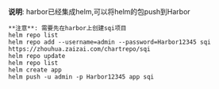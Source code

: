 **说明**: harbor已经集成helm,可以将helm的包push到Harbor

```
**注意**: 需要先在harbor上创建sqi项目
helm repo list
helm repo add --username=admin --password=Harbor12345 sqi https://zhouhua.zaizai.com/chartrepo/sqi
helm repo update
helm repo list
helm create app
helm push -u admin -p Harbor12345 app sqi
```
